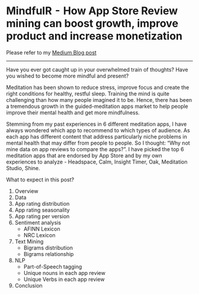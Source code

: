 # MindfulR  -  How App Store Review mining can boost growth, improve product and increase monetization

Please refer to my [Medium Blog post](https://medium.com/@trucgiangnguyenhuynh/mindfulr-how-app-store-review-mining-can-boost-growth-improve-product-and-increase-monetization-4d50e20e9834?sk=c01c63310f4446a832ca9b04c4ac706e)

-----------------

Have you ever got caught up in your overwhelmed train of thoughts? Have you wished to become more mindful and present? 

Meditation has been shown to reduce stress, improve focus and create the right conditions for healthy, restful sleep. Training the mind is quite challenging than how many people imagined it to be. Hence, there has been a tremendous growth in the guided-meditation apps market to help people improve their mental health and get more mindfulness. 

Stemming from my past experiences in 6 different meditation apps, I have always wondered which app to recommend to which types of audience. As each app has different content that address particularly niche problems in mental health that may differ from people to people. So I thought: “Why not mine data on app reviews to compare the apps?”. I have picked the top 6 meditation apps that are endorsed by App Store and by my own experiences to analyze - Headspace, Calm, Insight Timer, Oak, Meditation Studio, Shine.

What to expect in this post?
1) Overview
2) Data
3) App rating distribution
4) App rating seasonality
5) App rating per version
5) Sentiment analysis
   - AFINN Lexicon
   - NRC Lexicon
6) Text Mining
   - Bigrams distribution
   - Bigrams relationship 
7) NLP
   - Part-of-Speech tagging
   - Unique nouns in each app review
   - Unique Verbs in each app review
8) Conclusion

